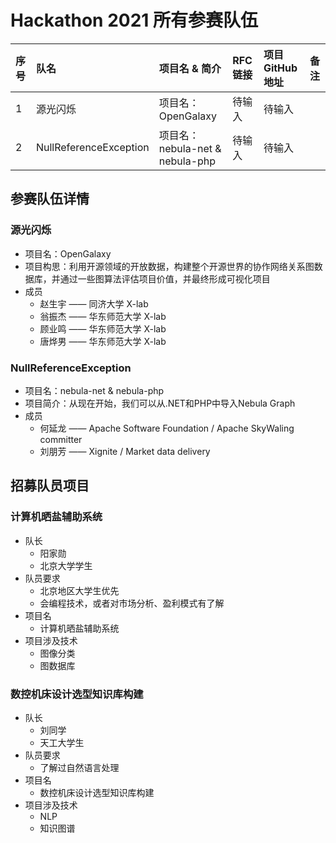 # Hackathon 2021 所有参赛队伍

|序号|队名|项目名 & 简介|RFC 链接|项目 GitHub 地址| 备注|
|:--|:--|:--|:--|:--|:--|
|1|源光闪烁|项目名：OpenGalaxy |待输入|待输入||
|2|NullReferenceException|项目名：nebula-net & nebula-php |待输入|待输入||

## 参赛队伍详情

### 源光闪烁

* 项目名：OpenGalaxy
* 项目构思：利用开源领域的开放数据，构建整个开源世界的协作网络关系图数据库，并通过一些图算法评估项目价值，并最终形成可视化项目
* 成员
    * 赵生宇 —— 同济大学 X-lab
    * 翁振杰 —— 华东师范大学 X-lab
    * 顾业鸣 —— 华东师范大学 X-lab
    * 唐烨男 —— 华东师范大学 X-lab

### NullReferenceException

* 项目名：nebula-net & nebula-php
* 项目简介：从现在开始，我们可以从.NET和PHP中导入Nebula Graph
* 成员
   * 何延龙 —— Apache Software Foundation / Apache SkyWaling committer
   * 刘朋芳 —— Xignite / Market data delivery

## 招募队员项目

### 计算机晒盐辅助系统

* 队长
    * 阳家勋
    * 北京大学学生
* 队员要求
    * 北京地区大学生优先
    * 会编程技术，或者对市场分析、盈利模式有了解
* 项目名
    * 计算机晒盐辅助系统
* 项目涉及技术
    * 图像分类
    * 图数据库

### 数控机床设计选型知识库构建

* 队长
    * 刘同学
    * 天工大学生
* 队员要求
    * 了解过自然语言处理
* 项目名
    * 数控机床设计选型知识库构建
* 项目涉及技术
    * NLP
    * 知识图谱
